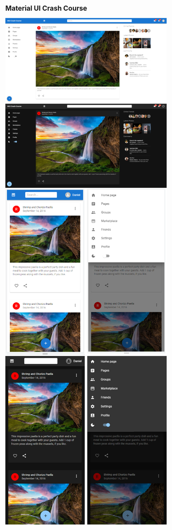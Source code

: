 ## Material UI Crash Course

<img src='./readme01.png'>
<img src='./readme02.png'>
<img src='./readme03.png'>
<img src='./readme04.png'>
